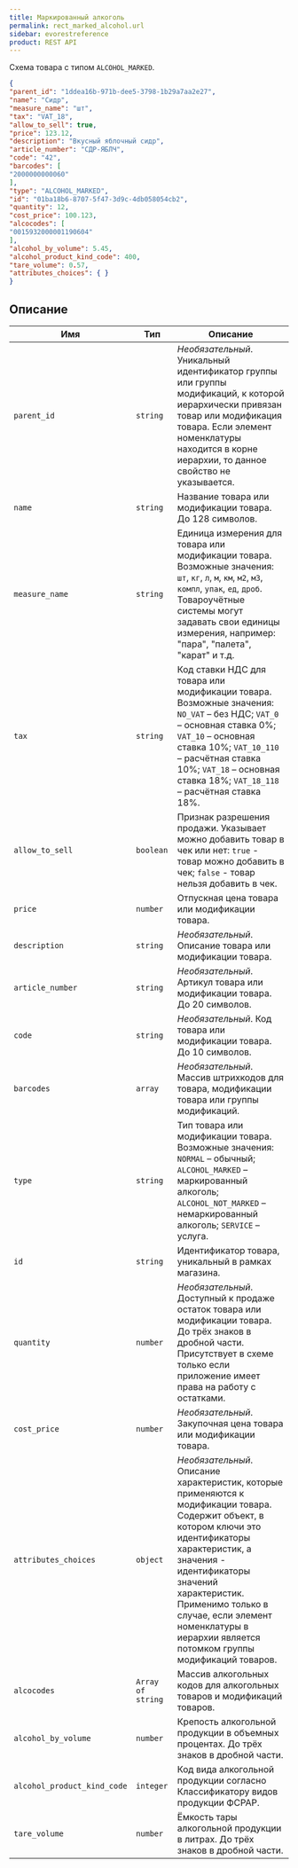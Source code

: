 ```yaml
---
title: Маркированный алкоголь
permalink: rect_marked_alcohol.url
sidebar: evorestreference
product: REST API
---
```


Схема товара с типом `ALCOHOL_MARKED`.

```json
{
"parent_id": "1ddea16b-971b-dee5-3798-1b29a7aa2e27",
"name": "Сидр",
"measure_name": "шт",
"tax": "VAT_18",
"allow_to_sell": true,
"price": 123.12,
"description": "Вкусный яблочный сидр",
"article_number": "СДР-ЯБЛЧ",
"code": "42",
"barcodes": [
"2000000000060"
],
"type": "ALCOHOL_MARKED",
"id": "01ba18b6-8707-5f47-3d9c-4db058054cb2",
"quantity": 12,
"cost_price": 100.123,
"alcocodes": [
"0015932000001190604"
],
"alcohol_by_volume": 5.45,
"alcohol_product_kind_code": 400,
"tare_volume": 0.57,
"attributes_choices": { }
}
```


## Описание

Имя  | Тип  | Описание
-----|------|--------------
`parent_id`| `string` | *Необязательный*. Уникальный идентификатор группы или группы модификаций, к которой иерархически привязан товар или модификация товара. Если элемент номенклатуры находится в корне иерархии, то данное свойство не указывается.
`name`| `string` |  Название товара или модификации товара. До 128 символов.
`measure_name`| `string` |  Единица измерения для товара или модификации товара. Возможные значения: `шт`, `кг`, `л`, `м`, `км`, `м2`, `м3`, `компл`, `упак`, `ед`, `дроб`. Товароучётные системы могут задавать свои единицы измерения, например: "пара", "палета", "карат" и т.д.
`tax`| `string` |  Код ставки НДС для товара или модификации товара. Возможные значения: `NO_VAT` – без НДС; `VAT_0` – основная ставка 0%; `VAT_10` – основная ставка 10%; `VAT_10_110` – расчётная ставка 10%; `VAT_18` – основная ставка 18%; `VAT_18_118` – расчётная ставка 18%.
`allow_to_sell`| `boolean` |  Признак разрешения продажи. Указывает можно добавить товар в чек или нет: `true` - товар можно добавить в чек; `false` - товар нельзя добавить в чек.
`price`| `number` |  Отпускная цена товара или модификации товара.
`description`| `string` |  *Необязательный*. Описание товара или модификации товара.
`article_number`| `string` |  *Необязательный*. Артикул товара или модификации товара. До 20 символов.
`code`| `string` |  *Необязательный*. Код товара или модификации товара. До 10 символов.
`barcodes`| `array` |  *Необязательный*. Массив штрихкодов для товара, модификации товара или группы модификаций.
`type`| `string` |  Тип товара или модификации товара. Возможные значения: `NORMAL` – обычный; `ALCOHOL_MARKED` – маркированный алкоголь; `ALCOHOL_NOT_MARKED` – немаркированный алкоголь; `SERVICE` – услуга.
`id`| `string` |  Идентификатор товара, уникальный в рамках магазина.
`quantity`| `number` |  *Необязательный*. Доступный к продаже остаток товара или модификации товара. До трёх знаков в дробной части. Присутствует в схеме только если приложение имеет права на работу с остатками.
`cost_price`| `number` |  *Необязательный*. Закупочная цена товара или модификации товара.
`attributes_choices`| `object` |  *Необязательный*. Описание характеристик, которые применяются к модификации товара. Содержит объект, в котором ключи это идентификаторы характеристик, а значения - идентификаторы значений характеристик. Применимо только в случае, если элемент номенклатуры в иерархии является потомком группы модификаций товаров.
`alcocodes`  | `Array of string` |  Массив алкогольных кодов для алкогольных товаров и модификаций товаров.
`alcohol_by_volume`  | `number` |  Крепость алкогольной продукции в объемных процентах. До трёх знаков в дробной части.
`alcohol_product_kind_code`  | `integer` |  Код вида алкогольной продукции согласно Классификатору видов продукции ФСРАР.
`tare_volume`  | `number` |  Ёмкость тары алкогольной продукции в литрах. До трёх знаков в дробной части.
